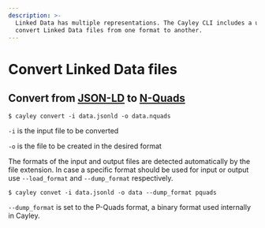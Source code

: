 ```yaml
---
description: >-
  Linked Data has multiple representations. The Cayley CLI includes a utility to
  convert Linked Data files from one format to another.
---
```


# Convert Linked Data files

## Convert from [JSON-LD](https://www.w3.org/TR/json-ld11/) to [N-Quads](https://www.w3.org/TR/n-quads/)

```
$ cayley convert -i data.jsonld -o data.nquads
```

`-i` is the input file to be converted

`-o` is the file to be created in the desired format

The formats of the input and output files are detected automatically by the file extension. In case a specific format should be used for input or output use `--load_format` and `--dump_format` respectively.

```text
$ cayley convet -i data.jsonld -o data --dump_format pquads
```

`--dump_format` is set to the P-Quads format, a binary format used internally in Cayley.


